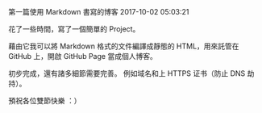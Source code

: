 第一篇使用 Markdown 書寫的博客
2017-10-02 05:03:21

花了一些時間，寫了一個簡單的 Project。

藉由它我可以將 Markdown 格式的文件編譯成靜態的 HTML，用來託管在 GitHub 上，開啟 GitHub Page 當成個人博客。

初步完成，還有諸多細節需要完善。
例如域名和上 HTTPS 证书（防止 DNS 劫持）。


預祝各位雙節快樂 ：）
